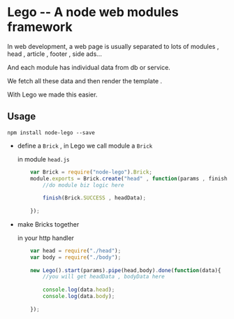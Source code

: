 # Lego -- A node web modules framework

In web development, a web page is usually separated to lots of modules ,  head , article , footer , side ads...

And each module has individual data from db or service.

We fetch all these data and then render the template .

With Lego we made this easier.
 
  
## Usage

`npm install node-lego --save`

- define a `Brick` , in Lego we call module a `Brick`

    in module `head.js` 
    
    ```js
        var Brick = require("node-lego").Brick;
        module.exports = Brick.create("head" , function(params , finish){
            //do module biz logic here
            
            finish(Brick.SUCCESS , headData);
            
        });
    ```
    
- make Bricks together
    
    in your http handler
    
    ```js
        var head = require("./head");
        var body = require("./body");
        
        new Lego().start(params).pipe(head,body).done(function(data){
            //you will get headData , bodyData here
            
            console.log(data.head);
            console.log(data.body);
            
        });
    ```
    
    
        
